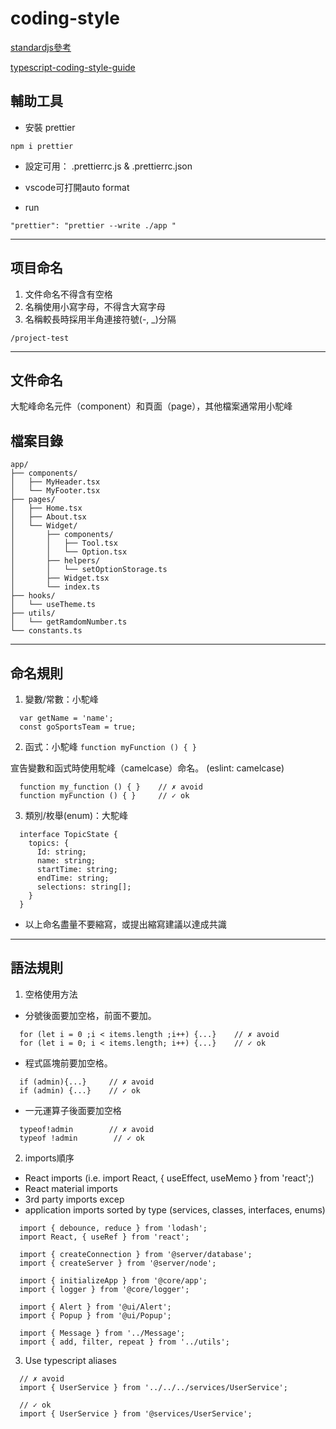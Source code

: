 # coding-style

[standardjs參考](https://standardjs.com/rules-zhtw)

[typescript-coding-style-guide](https://gist.github.com/anichitiandreea/e1d466022d772ea22db56399a7af576b#typescript-coding-style-guide)

## 輔助工具
- 安裝 prettier
```
npm i prettier
```
- 設定可用： .prettierrc.js & .prettierrc.json
- vscode可打開auto format

- run
```
"prettier": "prettier --write ./app "
```
---
## 项目命名
1. 文件命名不得含有空格
1. 名稱使用小寫字母，不得含大寫字母
1. 名稱較長時採用半角連接符號(-, _)分隔

```
/project-test
```
---
## 文件命名

大駝峰命名元件（component）和頁面（page），其他檔案通常用小駝峰

## 檔案目錄

```
app/
├── components/
│   ├── MyHeader.tsx
│   └── MyFooter.tsx
├── pages/
│   ├── Home.tsx
│   ├── About.tsx
│   └── Widget/
│       ├── components/
│       │   ├── Tool.tsx
│       │   └── Option.tsx
│       ├── helpers/
│       │   └── setOptionStorage.ts
│       ├── Widget.tsx
│       └── index.ts
├── hooks/
│   └── useTheme.ts
├── utils/
│   └── getRamdomNumber.ts
└── constants.ts
```
---
## 命名規則
1. 變數/常數：小駝峰
```
  var getName = 'name';
  const goSportsTeam = true;
```
2. 函式：小駝峰 `function myFunction () { } `

宣告變數和函式時使用駝峰（camelcase）命名。 (eslint: camelcase)
```
  function my_function () { }    // ✗ avoid
  function myFunction () { }     // ✓ ok
```
3. 類別/枚舉(enum)：大駝峰
```
  interface TopicState {
    topics: {
      Id: string;
      name: string;
      startTime: string;
      endTime: string;
      selections: string[];
    }
  }
```

* 以上命名盡量不要縮寫，或提出縮寫建議以達成共識

---
## 語法規則
1. 空格使用方法
- 分號後面要加空格，前面不要加。
```
  for (let i = 0 ;i < items.length ;i++) {...}    // ✗ avoid
  for (let i = 0; i < items.length; i++) {...}    // ✓ ok
```
- 程式區塊前要加空格。
```
  if (admin){...}     // ✗ avoid
  if (admin) {...}    // ✓ ok
```
- 一元運算子後面要加空格
```
  typeof!admin        // ✗ avoid
  typeof !admin        // ✓ ok
``` 

2. imports順序
- React imports (i.e. import React, { useEffect, useMemo } from 'react';)
- React material imports
- 3rd party imports excep
- application imports sorted by type (services, classes, interfaces, enums)

```
  import { debounce, reduce } from 'lodash';
  import React, { useRef } from 'react';
  
  import { createConnection } from '@server/database';
  import { createServer } from '@server/node';
  
  import { initializeApp } from '@core/app';
  import { logger } from '@core/logger';
  
  import { Alert } from '@ui/Alert';
  import { Popup } from '@ui/Popup';
  
  import { Message } from '../Message';
  import { add, filter, repeat } from '../utils';
```
3. Use typescript aliases
```
  // ✗ avoid
  import { UserService } from '../../../services/UserService';
  
  // ✓ ok
  import { UserService } from '@services/UserService';
```
